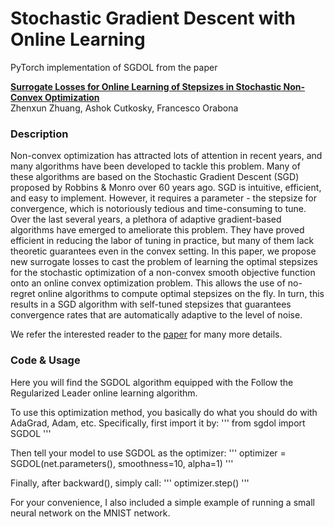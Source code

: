 # Stochastic Gradient Descent with Online Learning
PyTorch implementation of SGDOL from the paper

**[Surrogate Losses for Online Learning of Stepsizes in Stochastic Non-Convex Optimization](https://arxiv.org/abs/1901.09068)**  
Zhenxun Zhuang, Ashok Cutkosky, Francesco Orabona

### Description
Non-convex optimization has attracted lots of attention in recent years, and many algorithms have been developed to tackle this problem. Many of these algorithms are based on the Stochastic Gradient Descent (SGD) proposed by Robbins & Monro over 60 years ago. SGD is intuitive, efficient, and easy to implement. However, it requires a parameter - the stepsize for convergence, which is notoriously tedious and time-consuming to tune. Over the last several years, a plethora of adaptive gradient-based algorithms have emerged to ameliorate this problem. They have proved efficient in reducing the labor of tuning in practice, but many of them lack theoretic guarantees even in the convex setting. In this paper, we propose new surrogate losses to cast the problem of learning the optimal stepsizes for the stochastic optimization of a non-convex smooth objective function onto an online convex optimization problem. This allows the use of no-regret online algorithms to compute optimal stepsizes on the fly. In turn, this results in a SGD algorithm with self-tuned stepsizes that guarantees convergence rates that are automatically adaptive to the level of noise. 

We refer the interested reader to the [paper](https://arxiv.org/abs/1901.09068) for many more details.

### Code & Usage

Here you will find the SGDOL algorithm equipped with the Follow the Regularized Leader online learning algorithm.   

To use this optimization method, you basically do what you should do with AdaGrad, Adam, etc. Specifically, first import it by:
'''
from sgdol import SGDOL
'''

Then tell your model to use SGDOL as the optimizer:
'''
optimizer = SGDOL(net.parameters(), smoothness=10, alpha=1)
'''

Finally, after backward(), simply call:
'''
optimizer.step()
'''

For your convenience, I also included a simple example of running a small neural network on the MNIST network.
